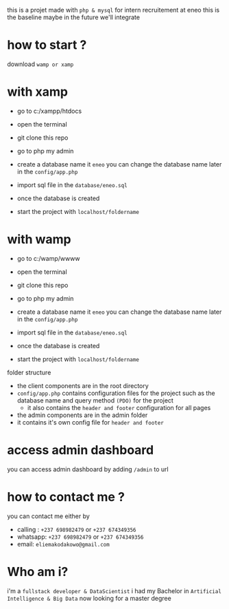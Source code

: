 this is a projet made with `php & mysql` for intern recruitement at eneo 
this is the baseline maybe in the future we'll integrate


# how to start ? 
download   `wamp or xamp`

#  with xamp 


- go to  c:/xampp/htdocs
- open the terminal 
- git clone this repo

- go to php my admin 
- create a database name it `eneo` you can change the database name later  in the `config/app.php`
- import sql file in the `database/eneo.sql`
- once the database is created 
- start the project with `localhost/foldername`

#  with wamp 


- go to  c:/wamp/wwww
- open the terminal 
- git clone this repo

- go to php my admin 
- create a database name it `eneo` you can change the database name later  in the `config/app.php`
- import sql file in the `database/eneo.sql`
- once the database is created 
- start the project with `localhost/foldername`



folder structure 
- the client components are in the root directory
- `config/app.php` contains configuration files for the project such as the database name and query method `(PDO)` for the project
    * it also contains the `header and footer` configuration for all pages 
- the admin components are in the admin folder
- it contains it's own config file for `header and footer`




# access admin dashboard 

you can access admin dashboard by adding `/admin` to url



# how to contact me ?

you can contact me either by 
- calling : `+237 698982479`  or `+237 674349356`
- whatsapp: `+237 698982479`  or `+237 674349356`
- email: `eliemakodakowo@gmail.com`

# Who am i?
i'm a `fullstack developer & DataScientist`
i had my Bachelor in `Artificial Intelligence & Big Data` now looking for a master degree 